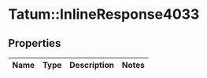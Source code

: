# Tatum::InlineResponse4033

## Properties
Name | Type | Description | Notes
------------ | ------------- | ------------- | -------------

